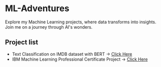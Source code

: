 # ML-Adventures
Explore my Machine Learning projects, where data transforms into insights. Join me on a journey through AI's wonders.

## Project list
* Text Classification on IMDB dataset with BERT -> [Click Here](https://github.com/Biagio10/ML-Adventures/blob/main/Text-Classification/IMDB_dataset_with_BERT.ipynb)
* IBM Machine Learning Professional Certificate Project -> [Click Here](https://github.com/Biagio10/ML-Adventures/tree/main/IBM-Machine-Learning-Professional-Certificate)
